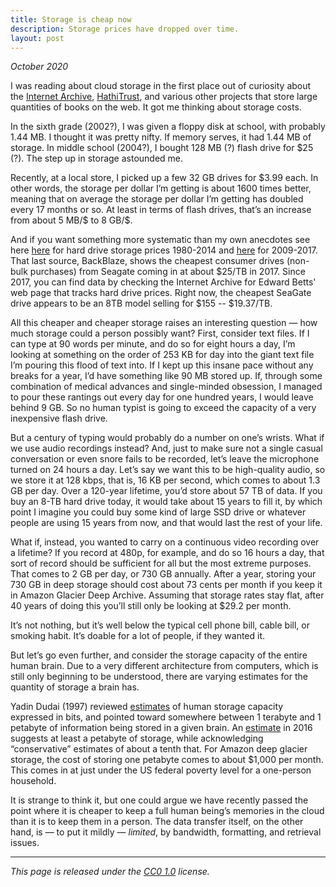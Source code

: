 ```yaml
---
title: Storage is cheap now
description: Storage prices have dropped over time.
layout: post
---
```


_October 2020_

I was reading about cloud storage in the first place out of curiosity about the [Internet Archive](https://en.wikipedia.org/wiki/Internet_Archive), [HathiTrust](https://en.wikipedia.org/wiki/HathiTrust), and various other projects that store large quantities of books on the web. It got me thinking about storage costs.

In the sixth grade (2002?), I was given a floppy disk at school, with probably 1.44 MB. I thought it was pretty nifty. If memory serves, it had 1.44 MB of storage. In middle school (2004?), I bought 128 MB (?) flash drive for \$25 (?). The step up in storage astounded me.

Recently, at a local store, I picked up a few 32 GB drives for \$3.99 each. In other words, the storage per dollar I’m getting is about 1600 times better, meaning that on average the storage per dollar I’m getting has doubled every 17 months or so. At least in terms of flash drives, that’s an increase from about 5 MB/$ to 8 GB/$. 

And if you want something more systematic than my own anecdotes see here [here](https://mkomo.com/cost-per-gigabyte-update) for hard drive storage prices 1980-2014 and [here](https://www.backblaze.com/blog/hard-drive-cost-per-gigabyte/) for 2009-2017. That last source, BackBlaze, shows the cheapest consumer drives (non-bulk purchases) from Seagate coming in at about \$25/TB in 2017. Since 2017, you can find data by checking the Internet Archive for Edward Betts' web page that tracks hard drive prices. Right now, the cheapest SeaGate drive appears to be an 8TB model selling for $155 -- \$19.37/TB.

All this cheaper and cheaper storage raises an interesting question — how much storage could a person possibly want? First, consider text files. If I can type at 90 words per minute, and do so for eight hours a day, I’m looking at something on the order of 253 KB for day into the giant text file I’m pouring this flood of text into. If I kept up this insane pace without any breaks for a year, I’d have something like 90 MB stored up. If, through some combination of medical advances and single-minded obsession, I managed to pour these rantings out every day for one hundred years, I would leave behind 9 GB. So no human typist is going to exceed the capacity of a very inexpensive flash drive.

But a century of typing would probably do a number on one’s wrists. What if we use audio recordings instead? And, just to make sure not a single casual conversation or even snore fails to be recorded, let’s leave the microphone turned on 24 hours a day. Let’s say we want this to be high-quality audio, so we store it at 128 kbps, that is, 16 KB per second, which comes to about 1.3 GB per day. Over a 120-year lifetime, you’d store about 57 TB of data. If you buy an 8-TB hard drive today, it would take about 15 years to fill it, by which point I imagine you could buy some kind of large SSD drive or whatever people are using 15 years from now, and that would last the rest of your life.

What if, instead, you wanted to carry on a continuous video recording over a lifetime? If you record at 480p, for example, and do so 16 hours a day, that sort of record should be sufficient for all but the most extreme purposes. That comes to 2 GB per day, or 730 GB annually. After a year, storing your 730 GB in deep storage should cost about 73 cents per month if you keep it in Amazon Glacier Deep Archive. Assuming that storage rates stay flat, after 40 years of doing this you’ll still only be looking at $29.2 per month.

It’s not nothing, but it’s well below the typical cell phone bill, cable bill, or smoking habit. It’s doable for a lot of people, if they wanted it.

But let’s go even further, and consider the storage capacity of the entire human brain. Due to a very different architecture from computers, which is still only beginning to be understood, there are varying estimates for the quantity of storage a brain has.

Yadin Dudai (1997) reviewed [estimates](https://www.google.com/search?sxsrf=ALeKk02_U4rxpsH5DA-8UQGyoxFDfhN5sg%3A1603577143385&source=hp&ei=N6WUX431FMPLtQar4rmQDA&q=yadin+dudai+how+big+is+human+memory&oq=yadin+dudai+how+big+is+human+memory&gs_lcp=CgZwc3ktYWIQAzIFCCEQqwIyBQghEKsCMgUIIRCrAjoLCAAQsQMQgwEQkQI6BQgAEJECOgoIABCxAxCDARBDOggIABCxAxCDAToFCAAQsQM6CwguELEDEMcBEKMCOg4ILhCxAxCDARDHARCvAToFCC4QsQM6CwguELEDEMkDEJMCOgcIABCxAxBDOgoILhDHARCvARBDOgIIADoKCC4QsQMQgwEQCjoNCC4QyQMQFBCHAhCTAjoCCC46CAguEMcBEK8BOgcIABAUEIcCOgYIABAWEB46CAgAEBYQChAeOggILhDJAxCTAjoFCAAQyQM6BQghEKABOgUIABDNAjoICCEQFhAdEB46BwghEAoQoAFQNVjzNGDtN2gAcAB4AIAB7gGIAaUdkgEHMTEuMjIuMZgBAKABAaoBB2d3cy13aXo&sclient=psy-ab&ved=0ahUKEwjN7P6vns7sAhXDZc0KHStxDsIQ4dUDCAg&uact=5) of human storage capacity expressed in bits, and pointed toward somewhere between 1 terabyte and 1 petabyte of information being stored in a given brain. An [estimate](https://www.salk.edu/news-release/memory-capacity-of-brain-is-10-times-more-than-previously-thought/) in 2016 suggests at least a petabyte of storage, while acknowledging “conservative” estimates of about a tenth that. For Amazon deep glacier storage, the cost of storing one petabyte comes to about $1,000 per month. This comes in at just under the US federal poverty level for a one-person household.

It is strange to think it, but one could argue we have recently passed the point where it is cheaper to keep a full human being’s memories in the cloud than it is to keep them in a person. The data transfer itself, on the other hand, is — to put it mildly — *limited*, by bandwidth, formatting, and retrieval issues.

---

_This page is released under the [CC0 1.0](https://creativecommons.org/publicdomain/zero/1.0/) license._


